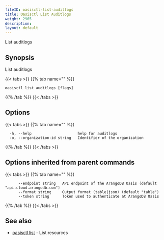 ```yaml
---
fileID: oasisctl-list-auditlogs
title: Oasisctl List Auditlogs
weight: 2965
description: 
layout: default
---
```

List auditlogs

## Synopsis

List auditlogs

{{< tabs >}}
{{% tab name="" %}}
```
oasisctl list auditlogs [flags]
```
{{% /tab %}}
{{< /tabs >}}

## Options

{{< tabs >}}
{{% tab name="" %}}
```
  -h, --help                     help for auditlogs
  -o, --organization-id string   Identifier of the organization
```
{{% /tab %}}
{{< /tabs >}}

## Options inherited from parent commands

{{< tabs >}}
{{% tab name="" %}}
```
      --endpoint string   API endpoint of the ArangoDB Oasis (default "api.cloud.arangodb.com")
      --format string     Output format (table|json) (default "table")
      --token string      Token used to authenticate at ArangoDB Oasis
```
{{% /tab %}}
{{< /tabs >}}

## See also

* [oasisctl list]()	 - List resources

